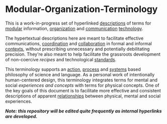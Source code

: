 # Modular-Organization-Terminology
This is a work-in-progress set of hyperlinked [descriptions](https://github.com/gcassel/Modular-Organization-Terminology/blob/master/terms/description.md) of terms for [modular](https://github.com/gcassel/Modular-Organization-Terminology/blob/master/terms/modular.md) information, [organization](https://github.com/gcassel/Modular-Organization-Terminology/blob/master/terms/organization.md) and [communication](https://github.com/gcassel/Modular-Organization-Terminology/blob/master/terms/communication.md) [technology](https://github.com/gcassel/Modular-Organization-Terminology/blob/master/terms/technology.md). 

The hypertextual descriptions here are meant to facilitate effective communications, [coordination](https://github.com/gcassel/Modular-Organization-Terminology/blob/master/terms/coordination.md) and [collaboration](https://github.com/gcassel/Modular-Organization-Terminology/blob/master/terms/collaboration.md) in formal and informal [contexts](https://github.com/gcassel/Modular-Organization-Terminology/blob/master/terms/context.md), without prescribing unnecessary and potentially debilitating precision.  They're also meant to help facilitate the grassroots development of non-coercive *recipes* and technological [standards](https://github.com/gcassel/Modular-Organization-Terminology/blob/master/terms/standard.md).

This terminology supports an [action](https://github.com/gcassel/Modular-Organization-Terminology/blob/master/terms/action.md), [process](https://github.com/gcassel/Modular-Organization-Terminology/blob/master/terms/process.md) and [systems](https://github.com/gcassel/Modular-Organization-Terminology/blob/master/terms/system.md) based philosophy of science and language.  As a personal work of intentionally human-centered design, this terminology integrates terms for mental and social *experiences and concepts* with terms for physical concepts.  One of the key goals of this document is to facilitate more effective and consistent descriptions of apparent [relationships](https://github.com/gcassel/Modular-Organization-Terminology/blob/master/terms/relationship.md) between physical, mental and social experiences.

***Note: this repository will be edited quite frequently as internal hyperlinks are developed.***
